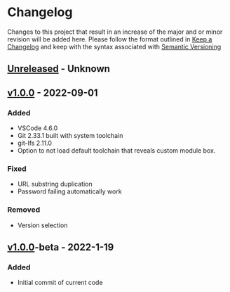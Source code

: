# Changelog
Changes to this project that result in an increase of the major and or minor revision will be added here. Please follow the format outlined in [Keep a Changelog](http://keepachangelog.com/en/1.0.0/) and keep with the syntax associated with [Semantic Versioning](https://semver.org/)

## [Unreleased] - Unknown

## [v1.0.0] - 2022-09-01
### Added
- VSCode 4.6.0
- Git 2.33.1 built with system toolchain
- git-lfs 2.11.0
- Option to not load default toolchain that reveals custom module box.
### Fixed
- URL substring duplication
- Password failing automatically work
### Removed
- Version selection

## [v1.0.0]-beta - 2022-1-19
### Added
- Initial commit of current code

[Unreleased]: https://github.com/UCO-HPC/buddy_code-server/compare/v1.0.0...devel
[v1.0.0]: https://github.com/UCO-HPC/buddy_code-server/compare/v1.0.0-beta...v1.0.0
[v1.0.0-beta]: https://github.com/UCO-HPC/buddy_code-server/releases/tag/v1.0.0-beta